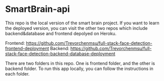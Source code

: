 # SmartBrain-api

This repo is the local version of the smart brain project. If you want to learn the deployed version, you can visit
the other two repos which include backend&database and frontend depolyed on Heroku.


Frontend: <https://github.com/Trevorchenmsu/full-stack-face-detection-frontend-deployment>
Backend: <https://github.com/Trevorchenmsu/full-stack-face-detection-backend-database-deployment>

There are two folders in this repo. One is frontend folder, and the other is backend folder. To run this app locally,
you can follow the instructions in each folder. 

